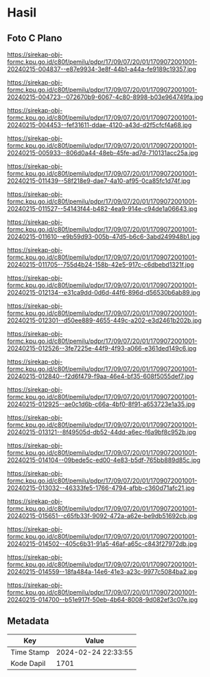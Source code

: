 # Hasil

## Foto C Plano

https://sirekap-obj-formc.kpu.go.id/c80f/pemilu/pdpr/17/09/07/20/01/1709072001001-20240215-004837--e87e9934-3e8f-44b1-a44a-fe9189c19357.jpg

https://sirekap-obj-formc.kpu.go.id/c80f/pemilu/pdpr/17/09/07/20/01/1709072001001-20240215-004723--072670b9-6067-4c80-8998-b03e964749fa.jpg

https://sirekap-obj-formc.kpu.go.id/c80f/pemilu/pdpr/17/09/07/20/01/1709072001001-20240215-004453--fef31611-ddae-4120-a43d-d2f5cfcf4a68.jpg

https://sirekap-obj-formc.kpu.go.id/c80f/pemilu/pdpr/17/09/07/20/01/1709072001001-20240215-005933--806d0a44-48eb-45fe-ad7d-710131acc25a.jpg

https://sirekap-obj-formc.kpu.go.id/c80f/pemilu/pdpr/17/09/07/20/01/1709072001001-20240215-011439--58f218e9-dae7-4a10-af95-0ca85fc1d74f.jpg

https://sirekap-obj-formc.kpu.go.id/c80f/pemilu/pdpr/17/09/07/20/01/1709072001001-20240215-011527--54143f44-b482-4ea9-914e-c94de1a06643.jpg

https://sirekap-obj-formc.kpu.go.id/c80f/pemilu/pdpr/17/09/07/20/01/1709072001001-20240215-011610--e9b59d93-005b-47d5-b6c6-3abd249948b1.jpg

https://sirekap-obj-formc.kpu.go.id/c80f/pemilu/pdpr/17/09/07/20/01/1709072001001-20240215-011705--755d4b24-158b-42e5-917c-c6dbebd1321f.jpg

https://sirekap-obj-formc.kpu.go.id/c80f/pemilu/pdpr/17/09/07/20/01/1709072001001-20240215-012134--e31ca9dd-0d6d-44f6-896d-d56530b6ab89.jpg

https://sirekap-obj-formc.kpu.go.id/c80f/pemilu/pdpr/17/09/07/20/01/1709072001001-20240215-012301--d50ee889-4655-449c-a202-e3d2461b202b.jpg

https://sirekap-obj-formc.kpu.go.id/c80f/pemilu/pdpr/17/09/07/20/01/1709072001001-20240215-012526--3fe7225e-44f9-4f93-a066-e361ded149c6.jpg

https://sirekap-obj-formc.kpu.go.id/c80f/pemilu/pdpr/17/09/07/20/01/1709072001001-20240215-012840--f2d6f479-f9aa-46e4-bf35-608f5055def7.jpg

https://sirekap-obj-formc.kpu.go.id/c80f/pemilu/pdpr/17/09/07/20/01/1709072001001-20240215-012925--ae0c1d6b-c66a-4bf0-8f91-a653723e1a35.jpg

https://sirekap-obj-formc.kpu.go.id/c80f/pemilu/pdpr/17/09/07/20/01/1709072001001-20240215-013121--8f49505d-db52-44dd-a6ec-f6a9bf8c952b.jpg

https://sirekap-obj-formc.kpu.go.id/c80f/pemilu/pdpr/17/09/07/20/01/1709072001001-20240215-014104--09bede5c-ed00-4e83-b5df-765bb889d85c.jpg

https://sirekap-obj-formc.kpu.go.id/c80f/pemilu/pdpr/17/09/07/20/01/1709072001001-20240215-013032--46333fe5-1766-4794-afbb-c360d71afc21.jpg

https://sirekap-obj-formc.kpu.go.id/c80f/pemilu/pdpr/17/09/07/20/01/1709072001001-20240215-015651--c65fb33f-9092-472a-a62e-be9db51692cb.jpg

https://sirekap-obj-formc.kpu.go.id/c80f/pemilu/pdpr/17/09/07/20/01/1709072001001-20240215-014502--405c6b31-91a5-46af-a65c-c843f27972db.jpg

https://sirekap-obj-formc.kpu.go.id/c80f/pemilu/pdpr/17/09/07/20/01/1709072001001-20240215-014559--18fa484a-14e6-41e3-a23c-9977c5084ba2.jpg

https://sirekap-obj-formc.kpu.go.id/c80f/pemilu/pdpr/17/09/07/20/01/1709072001001-20240215-014700--b51e917f-50eb-4b64-8008-9d082ef3c07e.jpg


## Metadata

| Key        | Value               |
| ---------- | ------------------- |
| Time Stamp | 2024-02-24 22:33:55 |
| Kode Dapil | 1701                |



